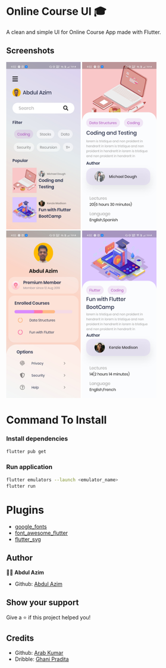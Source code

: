# Online Course UI 🎓

<!-- ![Version](https://img.shields.io/badge/version-1.0.0+1-blue.svg?cacheSeconds=2592000) -->

A clean and simple UI for Online Course App made with Flutter.

## Screenshots

<p float="left">
<img src="assets/SS-1.jpg" width="200" height="450" />
<img src="assets/SS-2.jpg" width="200" height="450" />
<img src="assets/SS-3.jpg" width="200" height="450" />
<img src="assets/SS-4.jpg" width="200" height="450" />
</p>

# Command To Install

### Install dependencies

```sh
flutter pub get
```

### Run application

```sh
flutter emulators --launch <emulator_name>
flutter run
```

# Plugins

- [google_fonts](https://pub.dev/packages/google_fonts)
- [font_awesome_flutter](https://pub.dev/packages/font_awesome_flutter)
- [flutter_svg](https://pub.dev/packages/flutter_svg)

## Author

👨‍💻 **Abdul Azim**

* Github: [Abdul Azim](https://github.com/azim2429)

## Show your support

Give a ⭐️ if this project helped you!

## Credits

* Github: [Arab Kumar](https://github.com/KumarArab)
* Dribble: [Ghani Pradita](https://dribbble.com/ghanipradita)

